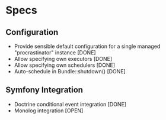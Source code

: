 # Specs

## Configuration
  - Provide sensible default configuration for a single managed "procrastinator" instance [DONE]
  - Allow specifying own executors [DONE]
  - Allow specifying own schedulers [DONE]
  - Auto-schedule in Bundle::shutdown() [DONE]

## Symfony Integration
  - Doctrine conditional event integration [DONE]
  - Monolog integration [OPEN]